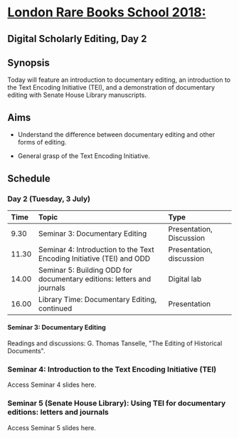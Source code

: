 # [London Rare Books School 2018:](/../index.md)

## Digital Scholarly Editing, Day 2

## Synopsis

Today will feature an introduction to documentary editing, an introduction to the Text Encoding Initiative (TEI), and a demonstration of documentary editing with Senate House Library manuscripts.

## Aims

- Understand the difference between documentary editing and other forms of editing.

- General grasp of the Text Encoding Initiative.

## Schedule

### Day 2 (Tuesday, 3 July)

Time  | Topic                                                                  | Type
:---- | :--------------------------------------------------------------------- | :-----------------------
9.30  | Seminar 3: Documentary Editing                                         | Presentation, Discussion |
11.30 | Seminar 4: Introduction to the Text Encoding Initiative (TEI) and ODD  | Presentation, discussion |
14.00 | Seminar 5: Building ODD for documentary editions: letters and journals | Digital lab              |
16.00 | Library Time: Documentary Editing, continued                           | Presentation             |

#### Seminar 3: Documentary Editing

Readings and discussions: G. Thomas Tanselle, "The Editing of Historical Documents".

### Seminar 4: Introduction to the Text Encoding Initiative (TEI)

Access Seminar 4 slides here.

### Seminar 5 (Senate House Library): Using TEI for documentary editions: letters and journals

Access Seminar 5 slides here.
